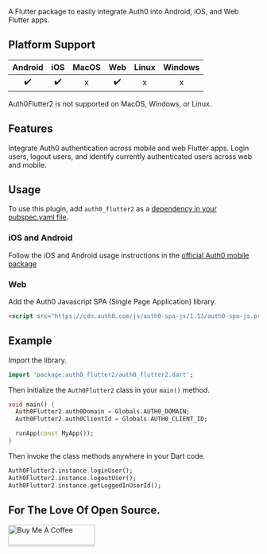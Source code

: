 A Flutter package to easily integrate Auth0 into Android, iOS, and Web Flutter apps.

## Platform Support

| Android | iOS | MacOS | Web | Linux | Windows |
| :-----: | :-: | :---: | :-: | :---: | :----: |
|   ✔️    | ✔️  |  x   | ✔️  |  x   |   x   |

Auth0Flutter2 is not supported on MacOS, Windows, or Linux.

## Features

Integrate Auth0 authentication across mobile and web Flutter apps. Login users, logout users, and identify currently authenticated users across web and mobile.

## Usage

To use this plugin, add `auth0_flutter2` as a [dependency in your pubspec.yaml file](https://plus.fluttercommunity.dev/docs/overview).

### iOS and Android

Follow the iOS and Android usage instructions in the [official Auth0 mobile package](https://pub.dev/packages/auth0_flutter)

### Web

Add the Auth0 Javascript SPA (Single Page Application) library.

```html
<script src="https://cdn.auth0.com/js/auth0-spa-js/1.13/auth0-spa-js.production.js"></script>
```

## Example

Import the library.

```dart
import 'package:auth0_flutter2/auth0_flutter2.dart';
```

Then initialize the `Auth0Flutter2` class in your `main()` method.

```dart
void main() {
  Auth0Flutter2.auth0Domain = Globals.AUTH0_DOMAIN;
  Auth0Flutter2.auth0ClientId = Globals.AUTH0_CLIENT_ID;

  runApp(const MyApp());
}
```

Then invoke the class methods anywhere in your Dart code.

```dart
Auth0Flutter2.instance.loginUser();
Auth0Flutter2.instance.logoutUser();
Auth0Flutter2.instance.getLoggedInUserId();
```


## For The Love Of Open Source.

<a href="https://www.buymeacoffee.com/apogee23" target="_blank"><img src="https://www.buymeacoffee.com/assets/img/custom_images/orange_img.png" alt="Buy Me A Coffee" style="height: 41px !important;width: 174px !important;box-shadow: 0px 3px 2px 0px rgba(190, 190, 190, 0.5) !important;-webkit-box-shadow: 0px 3px 2px 0px rgba(190, 190, 190, 0.5) !important;" ></a>
